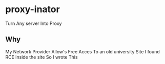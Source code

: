 # proxy-inator
Turn Any server Into Proxy
## Why
My Network Provider Allow's Free Acces To an old university Site
I found RCE inside the site So I wrote This
